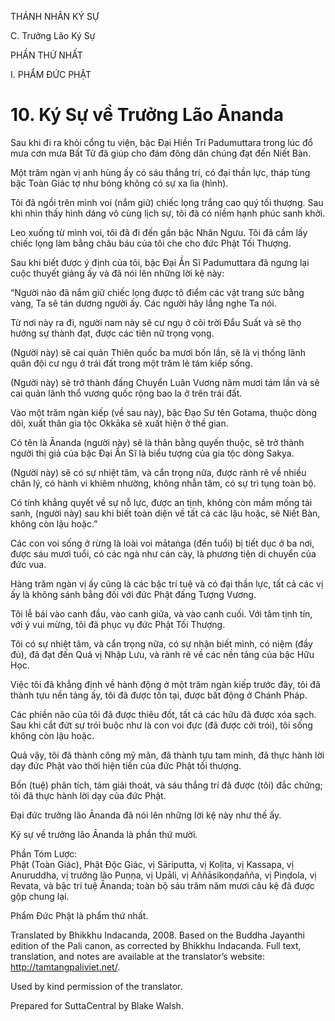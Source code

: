 THÁNH NHÂN KÝ SỰ

C. Trưởng Lão Ký Sự

PHẦN THỨ NHẤT

I. PHẨM ĐỨC PHẬT

# 10\. Ký Sự về Trưởng Lão Ānanda

Sau khi đi ra khỏi cổng tu viện, bậc Đại Hiền Trí Padumuttara trong lúc đổ mưa cơn mưa Bất Tử đã giúp cho đám đông dân chúng đạt đến Niết Bàn.

Một trăm ngàn vị anh hùng ấy có sáu thắng trí, có đại thần lực, tháp tùng bậc Toàn Giác tợ như bóng không có sự xa lìa (hình).

Tôi đã ngồi trên mình voi (nắm giữ) chiếc lọng trắng cao quý tối thượng. Sau khi nhìn thấy hình dáng vô cùng lịch sự, tôi đã có niềm hạnh phúc sanh khởi.

Leo xuống từ mình voi, tôi đã đi đến gần bậc Nhân Ngưu. Tôi đã cầm lấy chiếc lọng làm bằng châu báu của tôi che cho đức Phật Tối Thượng.

Sau khi biết được ý định của tôi, bậc Đại Ần Sĩ Padumuttara đã ngưng lại cuộc thuyết giảng ấy và đã nói lên những lời kệ này:

“Người nào đã nắm giữ chiếc lọng được tô điểm các vật trang sức bằng vàng, Ta sẽ tán dương người ấy. Các người hãy lắng nghe Ta nói.

Từ nơi này ra đi, người nam này sẽ cư ngụ ở cõi trời Đẩu Suất và sẽ thọ hưởng sự thành đạt, được các tiên nữ trọng vọng.

(Người này) sẽ cai quản Thiên quốc ba mươi bốn lần, sẽ là vị thống lãnh quân đội cư ngụ ở trái đất trong một trăm lẻ tám kiếp sống.

(Người này) sẽ trở thành đấng Chuyển Luân Vương năm mươi tám lần và sẽ cai quản lãnh thổ vương quốc rộng bao la ở trên trái đất.

Vào một trăm ngàn kiếp (về sau này), bậc Đạo Sư tên Gotama, thuộc dòng dõi, xuất thân gia tộc Okkāka sẽ xuất hiện ở thế gian.

Có tên là Ānanda (người này) sẽ là thân bằng quyến thuộc, sẽ trở thành người thị giả của bậc Đại Ẩn Sĩ là biểu tượng của gia tộc dòng Sakya.

(Người này) sẽ có sự nhiệt tâm, và cẩn trọng nữa, được rành rẽ về nhiều chân lý, có hành vi khiêm nhường, không nhẫn tâm, có sự trì tụng toàn bộ.

Có tính khẳng quyết về sự nỗ lực, được an tịnh, không còn mầm mống tái sanh, (người này) sau khi biết toàn diện về tất cả các lậu hoặc, sẽ Niết Bàn, không còn lậu hoặc.”

Các con voi sống ở rừng là loài voi mātaṅga (đến tuổi) bị tiết dục ở ba nơi, được sáu mươi tuổi, có các ngà như cán cày, là phương tiện di chuyển của đức vua.

Hàng trăm ngàn vị ấy cũng là các bậc trí tuệ và có đại thần lực, tất cả các vị ấy là không sánh bằng đối với đức Phật đấng Tượng Vương.

Tôi lễ bái vào canh đầu, vào canh giữa, và vào canh cuối. Với tâm tịnh tín, với ý vui mừng, tôi đã phục vụ đức Phật Tối Thượng.

Tôi có sự nhiệt tâm, và cẩn trọng nữa, có sự nhận biết mình, có niệm (đầy đủ), đã đạt đến Quả vị Nhập Lưu, và rành rẽ về các nền tảng của bậc Hữu Học.

Việc tôi đã khẳng định về hành động ở một trăm ngàn kiếp trước đây, tôi đã thành tựu nền tảng ấy, tôi đã được tồn tại, được bất động ở Chánh Pháp.

Các phiền não của tôi đã được thiêu đốt, tất cả các hữu đã được xóa sạch. Sau khi cắt đứt sự trói buộc như là con voi đực (đã được cởi trói), tôi sống không còn lậu hoặc.

Quả vậy, tôi đã thành công mỹ mãn, đã thành tựu tam minh, đã thực hành lời dạy đức Phật vào thời hiện tiền của đức Phật tối thượng.

Bốn (tuệ) phân tích, tám giải thoát, và sáu thắng trí đã được (tôi) đắc chứng; tôi đã thực hành lời dạy của đức Phật.

Đại đức trưởng lão Ānanda đã nói lên những lời kệ này như thế ấy.

Ký sự về trưởng lão Ānanda là phần thứ mười.

Phần Tóm Lược:  
Phật (Toàn Giác), Phật Độc Giác, vị Sāriputta, vị Koḷita, vị Kassapa, vị Anuruddha, vị trưởng lão Puṇṇa, vị Upāli, vị Aññāsikoṇḍañña, vị Piṇḍola, vị Revata, và bậc trí tuệ Ānanda; toàn bộ sáu trăm năm mươi câu kệ đã được gộp chung lại.

Phẩm Đức Phật là phẩm thứ nhất.

Translated by Bhikkhu Indacanda, 2008. Based on the Buddha Jayanthi edition of the Pali canon, as corrected by Bhikkhu Indacanda. Full text, translation, and notes are available at the translator’s website: http://tamtangpaliviet.net/.

Used by kind permission of the translator.

Prepared for SuttaCentral by Blake Walsh.